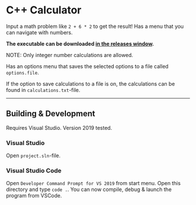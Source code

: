 # C++ Calculator

Input a math problem like `2 + 6 * 2` to get the result! Has a menu that you can navigate with numbers.

**The executable can be downloaded [in the releases window](https://github.com/TotallyMehis/averko_cpp/releases).**

NOTE: Only integer number calculations are allowed.

Has an options menu that saves the selected options to a file called `options.file`.

If the option to save calculations to a file is on, the calculations can be found in `calculations.txt`-file.

---

## Building & Development

Requires Visual Studio. Version 2019 tested.

### Visual Studio

Open `project.sln`-file.

### Visual Studio Code

Open `Developer Command Prompt for VS 2019` from start menu.
Open this directory and type `code .`.
You can now compile, debug & launch the program from VSCode.
